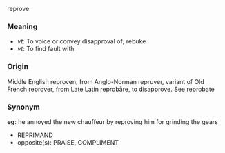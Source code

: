 reprove
### Meaning
+ _vt_: To voice or convey disapproval of; rebuke
+ _vt_: To find fault with

### Origin

Middle English reproven, from Anglo-Norman repruver, variant of Old French reprover, from Late Latin reprobāre, to disapprove. See reprobate

### Synonym

__eg__: he annoyed the new chauffeur by reproving him for grinding the gears

+ REPRIMAND
+ opposite(s): PRAISE, COMPLIMENT


